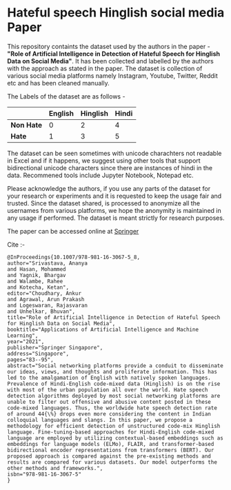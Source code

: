 # Hateful speech Hinglish social media Paper
This repository containts the dataset used by the authors in the paper - **"Role of Artificial Intelligence in Detection of Hateful Speech for Hinglish Data on Social Media"**. It has been collected and labelled by the authors with the approach as stated in the paper. The dataset is collection of various social media platforms namely Instagram, Youtube, Twitter, Reddit etc and has been cleaned manually.


The Labels of the dataset are as follows -

|  | English | Hinglish | Hindi |
|--|--|--|--|
| **Non Hate** | 0 | 2 | 4 |
| **Hate** | 1 | 3 | 5 |

The dataset can be seen sometimes with unicode charachters not readable in Excel and if it happens, we suggest using other tools that support bidirectional unicode characters since there are instances of hindi in the data. Recommened tools include Jupyter Notebook, Notepad etc.

  
Please acknowledge the authors, if you use any parts of the dataset for your research or experiments and it is requested to keep the usage fair and trusted. Since the dataset shared, is processed to anonymize all the usernames from various platforms, we hope the anonymity is maintained in any usage if performed. The dataset is meant strictly for research purposes.
  
The paper can be accessed online at [Springer](https://link.springer.com/chapter/10.1007/978-981-16-3067-5_8)
  
  
Cite :-
   

    @InProceedings{10.1007/978-981-16-3067-5_8,
    author="Srivastava, Ananya
    and Hasan, Mohammed
    and Yagnik, Bhargav
    and Walambe, Rahee
    and Kotecha, Ketan",
    editor="Choudhary, Ankur
    and Agrawal, Arun Prakash
    and Logeswaran, Rajasvaran
    and Unhelkar, Bhuvan",
    title="Role of Artificial Intelligence in Detection of Hateful Speech for Hinglish Data on Social Media",
    booktitle="Applications of Artificial Intelligence and Machine Learning",
    year="2021",
    publisher="Springer Singapore",
    address="Singapore",
    pages="83--95",
    abstract="Social networking platforms provide a conduit to disseminate our ideas, views, and thoughts and proliferate information. This has led to the amalgamation of English with natively spoken languages. Prevalence of Hindi-English code-mixed data (Hinglish) is on the rise with most of the urban population all over the world. Hate speech detection algorithms deployed by most social networking platforms are unable to filter out offensive and abusive content posted in these code-mixed languages. Thus, the worldwide hate speech detection rate of around 44{\%} drops even more considering the content in Indian colloquial languages and slangs. In this paper, we propose a methodology for efficient detection of unstructured code-mix Hinglish language. Fine-tuning-based approaches for Hindi-English code-mixed language are employed by utilizing contextual-based embeddings such as embeddings for language models (ELMo), FLAIR, and transformer-based bidirectional encoder representations from transformers (BERT). Our proposed approach is compared against the pre-existing methods and results are compared for various datasets. Our model outperforms the other methods and frameworks.",
    isbn="978-981-16-3067-5"
    }


